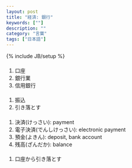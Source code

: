 ```yaml
---
layout: post
title: "経済: 銀行"
keywords: [""]
description: ""
category: "言葉"
tags: ["日本語"]
---
```

{% include JB/setup %}

####
1. 口座
2. 銀行業
3. 信用銀行

####
1. 振込
2. 引き落とす


####
1. 決済(けっさい): payment
2. 電子決済(でんしけっさい): electronic payment
3. 預金(よきん): deposit, bank account
4. 残高(ざんだか): balance

####
1. 口座から引き落とす


